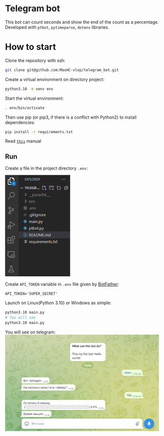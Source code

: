 # Telegram bot

This bot can count seconds and show the end of the count as a percentage. Developed with `ptbot`, `pytimeparse`, `dotenv` libraries.

# How to start

Clone the repository with ssh:
```bash
git clone git@github.com:MaxHC-vlop/telegram_bot.git
```

Create a virtual environment on directory project:
```bash
python3.10 -m venv env
```

Start the virtual environment:
```bash
. env/bin/activate
```

Then use pip (or pip3, if there is a conflict with Python2) to install dependencies:
```bash
pip install -r requirements.txt
```

Read [`this`](https://way23.ru/%D1%80%D0%B5%D0%B3%D0%B8%D1%81%D1%82%D1%80%D0%B0%D1%86%D0%B8%D1%8F-%D0%B1%D0%BE%D1%82%D0%B0-%D0%B2-telegram.html) manual
## Run

Create a file in the project directory `.env`:

![screen_here](./img/screen_vs.png)

Create `API_TOKEN` variable in `.env` file given by [BotFather](https://t.me/botfather):

```
API_TOKEN='SUPER_SECRET'
```

Launch on Linux(Python 3.10) or Windows as simple:

```bash
python3.10 main.py
# You will see
python3.10 main.py
```

You will see on telegram:
![screen_here](./img/screen_tl.png)